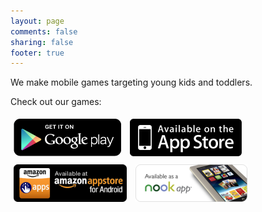```yaml
---
layout: page
comments: false
sharing: false
footer: true
---
```


We make mobile games targeting young kids and toddlers.<br>

Check out our games:<br/>

<a href="https://play.google.com/store/apps/developer?id=Rad+Lemur+Kids+Games"><img style="border:0;margin:5px;margin:5px;" src="/images/appstores/google_play_badge.png" /></a>
<a href="http://itunes.apple.com/my/artist/rad-lemur/id538918960" target="itunes_store"><img src="/images/appstores/appstore_badge.png" style="border:0;margin:5px;"/></a>
<a href="http://www.amazon.com/gp/mas/dl/android?p=com.androidcave.animalpiano.pro&showAll=1"><img src="/images/appstores/amazon_badge.png" style="border:0;margin:5px;"/></a>
<a href="http://www.barnesandnoble.com/c/rad-lemur"><img src="/images/appstores/nook_badge.png" style="border:0;margin:5px;"/></a>
